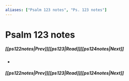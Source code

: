 ```yaml
---
aliases: ["Psalm 123 notes", "Ps. 123 notes"]
---
```

# Psalm 123 notes
##### <span class=arrow-left></span>[[ps122notes|Prev]]<span class=navigation-separator></span>[[ps123|Read]]<span class=navigation-separator></span>[[ps124notes|Next]]<span class=arrow-right></span>
- 
##### <span class=arrow-left></span>[[ps122notes|Prev]]<span class=navigation-separator></span>[[ps123|Read]]<span class=navigation-separator></span>[[ps124notes|Next]]<span class=arrow-right></span>